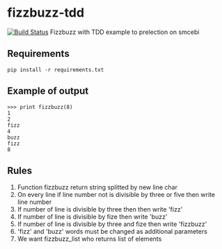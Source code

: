 # fizzbuzz-tdd
[![Build Status](https://travis-ci.org/ClearcodeHQ/fizzbuzz-tdd.svg?branch=master)](https://travis-ci.org/ClearcodeHQ/fizzbuzz-tdd)
Fizzbuzz with TDD example to prelection on smcebi

## Requirements

```
pip install -r requirements.txt
```

## Example of output

```
>>> print fizzbuzz(8)
1
2
fizz
4
buzz
fizz
8
```

## Rules

1. Function fizzbuzz return string splitted by new line char
2. On every line if line number not is divisible by three or five then write line number
3. If number of line is divisible by three then then write 'fizz'
4. If number of line is divisible by fize then write 'buzz'
5. If number of line is divisible by three and fize then write 'fizzbuzz'
6. 'fizz' and 'buzz' words must be changed as additional parameters
7. We want fizzbuzz_list who returns list of elements

